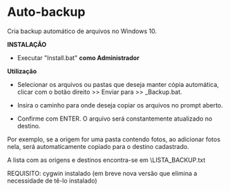 # Auto-backup
 Cria backup automático de arquivos no Windows 10.

**INSTALAÇÃO**

- Executar "Install.bat" **como Administrador**

**Utilização**
- Selecionar os arquivos ou pastas que deseja manter cópia automática, clicar com o botão direito >> Enviar para >> _Backup.bat.

- Insira o caminho para onde deseja copiar os arquivos no prompt aberto.

- Confirme com ENTER. O arquivo será constantemente atualizado no destino.

 Por exemplo, se a origem for uma pasta contendo fotos, ao adicionar fotos nela, será automaticamente copiado para o destino cadastrado.
 
 A lista com as origens e destinos encontra-se em \LISTA_BACKUP.txt
 
 REQUISITO: cygwin instalado (em breve nova versão que elimina a necessidade de tê-lo instalado)

